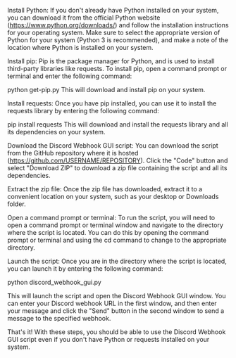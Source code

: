 Install Python: If you don't already have Python installed on your system, you can download it from the official Python website (https://www.python.org/downloads/) and follow the installation instructions for your operating system. Make sure to select the appropriate version of Python for your system (Python 3 is recommended), and make a note of the location where Python is installed on your system.

Install pip: Pip is the package manager for Python, and is used to install third-party libraries like requests. To install pip, open a command prompt or terminal and enter the following command:


python get-pip.py
This will download and install pip on your system.

Install requests: Once you have pip installed, you can use it to install the requests library by entering the following command:


pip install requests
This will download and install the requests library and all its dependencies on your system.

Download the Discord Webhook GUI script: You can download the script from the GitHub repository where it is hosted (https://github.com/USERNAME/REPOSITORY). Click the "Code" button and select "Download ZIP" to download a zip file containing the script and all its dependencies.

Extract the zip file: Once the zip file has downloaded, extract it to a convenient location on your system, such as your desktop or Downloads folder.

Open a command prompt or terminal: To run the script, you will need to open a command prompt or terminal window and navigate to the directory where the script is located. You can do this by opening the command prompt or terminal and using the cd command to change to the appropriate directory.

Launch the script: Once you are in the directory where the script is located, you can launch it by entering the following command:


python discord_webhook_gui.py

This will launch the script and open the Discord Webhook GUI window. You can enter your Discord webhook URL in the first window, and then enter your message and click the "Send" button in the second window to send a message to the specified webhook.

That's it! With these steps, you should be able to use the Discord Webhook GUI script even if you don't have Python or requests installed on your system.
